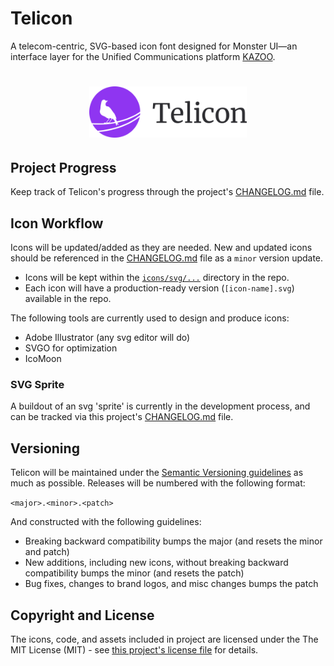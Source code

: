 # Telicon
A telecom-centric, SVG-based icon font designed for Monster UI&mdash;an interface layer for the Unified Communications platform [KAZOO](https://github.com/2600hz/kazoo).

<h1 align="center"><img src="https://github.com/joshsanders/telicon/blob/master/docs/logo.svg" alt="Telicon" width="50%"></h1>

## Project Progress
Keep track of Telicon's progress through the project's [CHANGELOG.md](https://github.com/joshsanders/telicon/CHANGELOG.md) file.

## Icon Workflow
Icons will be updated/added as they are needed. New and updated icons should be referenced in the [CHANGELOG.md](https://github.com/joshsanders/telicon/blob/master/CHANGELOG.md) file as a `minor` version update.

* Icons will be kept within the [`icons/svg/...`](https://github.com/joshsanders/telicon/tree/master/icons/svg) directory in the repo.
* Each icon will have a production-ready version (`[icon-name].svg`) available in the repo.

The following tools are currently used to design and produce icons:

* Adobe Illustrator (any svg editor will do)
* SVGO for optimization
* IcoMoon

### SVG Sprite
A buildout of an svg 'sprite' is currently in the development process, and can be tracked via this project's [CHANGELOG.md](https://github.com/joshsanders/telicon/blob/master/CHANGELOG.md) file.

## Versioning
Telicon will be maintained under the [Semantic Versioning guidelines](http://semver.org) as much as possible. Releases will be numbered with the following format:

`<major>.<minor>.<patch>`

And constructed with the following guidelines:

* Breaking backward compatibility bumps the major (and resets the minor and patch)
* New additions, including new icons, without breaking backward compatibility bumps the minor (and resets the patch)
* Bug fixes, changes to brand logos, and misc changes bumps the patch

## Copyright and License
The icons, code, and assets included in project are licensed under the The MIT License (MIT) - see [this project's license file](https://github.com/joshsanders/telicon/blob/master/LICENSE.md) for details.
